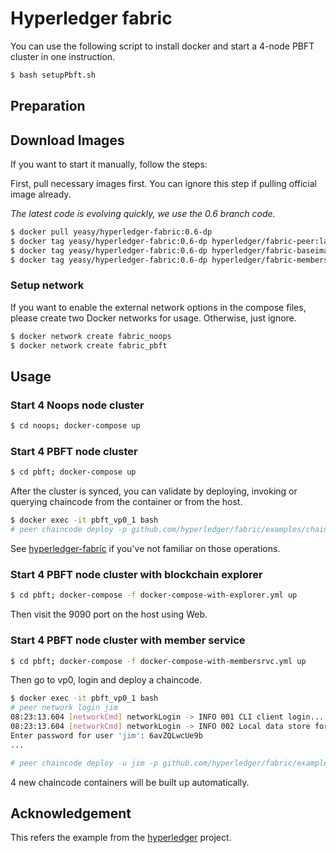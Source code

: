 # Hyperledger fabric

You can use the following script to install docker and start a 4-node PBFT cluster in one instruction.

```sh
$ bash setupPbft.sh
```

## Preparation

## Download Images
If you want to start it manually, follow the steps:

First, pull necessary images first. You can ignore this step if pulling official image already.

*The latest code is evolving quickly, we use the 0.6 branch code.*

```sh
$ docker pull yeasy/hyperledger-fabric:0.6-dp
$ docker tag yeasy/hyperledger-fabric:0.6-dp hyperledger/fabric-peer:latest
$ docker tag yeasy/hyperledger-fabric:0.6-dp hyperledger/fabric-baseimage:latest
$ docker tag yeasy/hyperledger-fabric:0.6-dp hyperledger/fabric-membersrvc:latest
```

### Setup network
If you want to enable the external network options in the compose files, please create two Docker networks for usage. Otherwise, just ignore.
```sh
$ docker network create fabric_noops
$ docker network create fabric_pbft
```

## Usage

### Start 4 Noops node cluster

```sh
$ cd noops; docker-compose up
```

### Start 4 PBFT node cluster

```sh
$ cd pbft; docker-compose up
```

After the cluster is synced, you can validate by deploying, invoking or querying chaincode from the container or from the host.

```sh
$ docker exec -it pbft_vp0_1 bash
# peer chaincode deploy -p github.com/hyperledger/fabric/examples/chaincode/go/chaincode_example02 -c '{"Function":"init", "Args": ["a","100", "b", "200"]}'
```

See [hyperledger-fabric](https://github.com/yeasy/docker-hyperledger-fabric) if you've not familiar on those operations.


### Start 4 PBFT node cluster with blockchain explorer

```sh
$ cd pbft; docker-compose -f docker-compose-with-explorer.yml up
```

Then visit the 9090 port on the host using Web.

### Start 4 PBFT node cluster with member service

```sh
$ cd pbft; docker-compose -f docker-compose-with-membersrvc.yml up
```

Then go to vp0, login and deploy a chaincode.

```sh
$ docker exec -it pbft_vp0_1 bash
# peer network login jim
08:23:13.604 [networkCmd] networkLogin -> INFO 001 CLI client login...
08:23:13.604 [networkCmd] networkLogin -> INFO 002 Local data store for client loginToken: /var/hyperledger/production/client/
Enter password for user 'jim': 6avZQLwcUe9b
...

# peer chaincode deploy -u jim -p github.com/hyperledger/fabric/examples/chaincode/go/chaincode_example02 -c '{"Function":"init", "Args": ["a","100", "b", "200"]}'
```

4 new chaincode containers will be built up automatically.

## Acknowledgement
This refers the example from the [hyperledger](https://github.com/hyperledger/fabric/tree/master/consensus/docker-compose-files) project.
